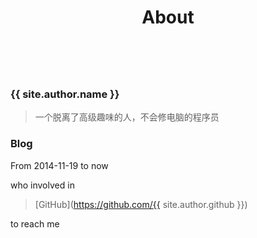 ﻿---
title: About
layout: page
pid: 75454545
---
<br />

### {{ site.author.name }}

> 一个脱离了高级趣味的人，不会修电脑的程序员

### Blog
From 2014-11-19 to now  

who involved in
> <i class="icon-github"></i>[GitHub](https://github.com/{{ site.author.github }})

to reach me